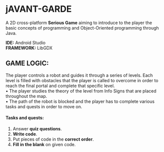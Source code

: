 # jAVANT-GARDE
A 2D cross-platform <b>Serious Game</b> aiming to introduce to the player the basic concepts of programming and Object-Oriented programming through Java.

<b>IDE:</b> Android Studio<br/>
<b>FRAMEWORK:</b> LibGDX
<br/>
## GAME LOGIC:
The player controls a robot and guides it through a series of levels. Each level is filled with obstacles that the player is called to overcome in order to reach the final portal and complete that specific level.<br/>
•	The player studies the theory of the level from Info Signs that are placed throughout the map.<br/>
•	The path of the robot is blocked and the player has to complete various tasks and quests in order to move on.

#### Tasks and quests:
1. Answer <b>quiz questions</b>.<br/>
2. <b>Write code</b>.<br/>
3. Put pieces of code in the <b>correct order</b>.<br/>
4. <b>Fill in the blank</b> on given code.<br/>

